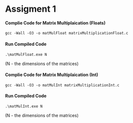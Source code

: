 # Assigment 1

#### Complie Code for Matrix Multiplaication (Floats)
```gcc -Wall -O3 -o matMulFloat matrixMultiplicationFloat.c```

#### Run Compiled Code
```.\matMulFloat.exe N``` 

(N - the dimensions of the matrices)

#### Complie Code for Matrix Multiplaication (Int)
```gcc -Wall -O3 -o matMulInt matrixMultiplicationInt.c```

#### Run Compiled Code
```.\matMulInt.exe N```

(N - the dimensions of the matrices)